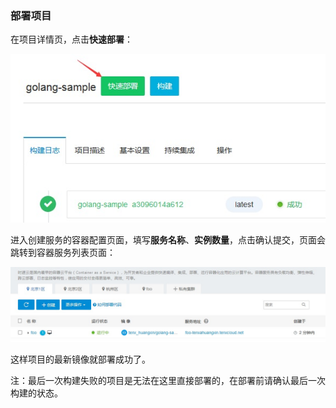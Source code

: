 ### 部署项目


在项目详情页，点击**快速部署**：

 ![manage4](/doc/v1/images/ci/ci-manage4.jpg)

进入创建服务的容器配置页面，填写**服务名称**、**实例数量**，点击确认提交，页面会跳转到容器服务列表页面：

 ![manage5](/doc/v1/images/ci/ci-manage5.jpg)

这样项目的最新镜像就部署成功了。

注：最后一次构建失败的项目是无法在这里直接部署的，在部署前请确认最后一次构建的状态。

